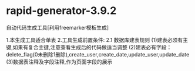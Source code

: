 # rapid-generator-3.9.2
自动代码生成工具[利用freemarker模板生成]

1.本生成工具适合单表
2.工具生成前置条件:
    2.1 数据库建表规则
        (1)建表必须有主键,如果有复合主键,注意查看生成后的代码做适当调整
        (2)建表必有字段：delete_flag(0未删除1删除),create_user,create_date,update_user,update_date
        (3)数据表注释及字段注释,作为页面字段的展示        